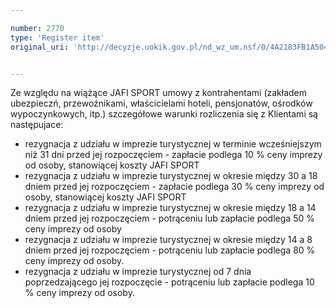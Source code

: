 ```yaml
---

number: 2770
type: 'Register item'
original_uri: 'http://decyzje.uokik.gov.pl/nd_wz_um.nsf/0/4A2183FB1A50411FC125797A0030DAE5?OpenDocument'


---
```


Ze względu na wiążące JAFI SPORT umowy z kontrahentami (zakładem ubezpieczń, przewoźnikami, właścicielami hoteli, pensjonatów, ośrodków wypoczynkowych, itp.) szczegółowe warunki rozliczenia się z Klientami są następujace:  
- rezygnacja z udziału w imprezie turystycznej w terminie wcześniejszym niż 31 dni przed jej rozpoczęciem - zapłacie podlega 10 % ceny imprezy od osoby, stanowiącej koszty JAFI SPORT 
- rezygnacja z udziału w imprezie turystycznej w okresie między 30 a 18 dniem przed jej rozpoczęciem - zapłacie podlega 30 % ceny imprezy od osoby, stanowiącej koszty JAFI SPORT 
- rezygnacja z udziału w imprezie turystycznej w okresie między 18 a 14 dniem przed jej rozpoczęciem - potrąceniu lub zapłacie podlega 50 % ceny imprezy od osoby 
- rezygnacja z udziału w imprezie turystycznej w okresie między 14 a 8 dniem przed jej rozpoczęciem - potrąceniu lub zapłacie podlega 80 % ceny imprezy od osoby.  
- rezygnacja z udziału w imprezie turystycznej od 7 dnia poprzedzającego jej rozpoczęcie - potrąceniu lub zapłacie podlega 10 % ceny imprezy od osoby.
